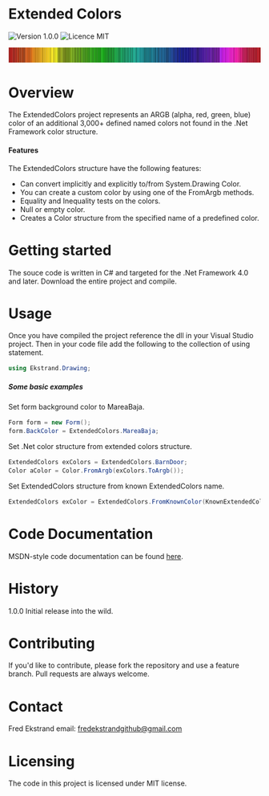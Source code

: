 
# Extended Colors

![Version 1.0.0](https://img.shields.io/badge/Version-1.0.0-brightgreen.svg) ![Licence MIT](https://img.shields.io/badge/Licence-MIT-blue.svg)

![Project image](https://github.com/FredEkstrand/ImageFiles/raw/master/ColorChips/ProjectImage.PNG)

# Overview
The ExtendedColors project represents an ARGB (alpha, red, green, blue) color of an additional 3,000+ defined named colors not found in the .Net Framework color structure.

#### Features
The ExtendedColors structure have the following features:
* Can convert implicitly and explicitly to/from System.Drawing Color.
* You can create a custom color by using one of the FromArgb methods.
* Equality and Inequality tests on the colors.
* Null or empty color.
* Creates a Color structure from the specified name of a predefined color.

# Getting started
The souce code is written in C# and targeted for the .Net Framework 4.0 and later. Download the entire project and compile.

# Usage
Once you have compiled the project reference the dll in your Visual Studio project.
Then in your code file add the following to the collection of using statement.

```csharp
using Ekstrand.Drawing;
```
##### Some basic examples
Set form background color to MareaBaja.
```csharp
Form form = new Form();
form.BackColor = ExtendedColors.MareaBaja;
```
Set .Net color structure from extended colors structure.
```csharp
ExtendedColors exColors = ExtendedColors.BarnDoor;
Color aColor = Color.FromArgb(exColors.ToArgb());
```
Set ExtendedColors structure from known ExtendedColors name.
```csharp
ExtendedColors exColor = ExtendedColors.FromKnownColor(KnownExtendedColors.PlymouthBlue);
```

# Code Documentation
MSDN-style code documentation can be found [here](http://fredekstrand.github.io/ColorChart).

# History
 1.0.0 Initial release into the wild.

# Contributing

If you'd like to contribute, please fork the repository and use a feature
branch. Pull requests are always welcome.

# Contact
Fred Ekstrand
email: fredekstrandgithub@gmail.com

# Licensing

The code in this project is licensed under MIT license.
